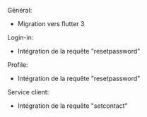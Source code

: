 Général:
* Migration vers flutter 3

Login-in:
* Intégration de la requête "resetpassword"

Profile:
* Intégration de la requête "resetpassword"

Service client:
* Intégration de la requête "setcontact"
